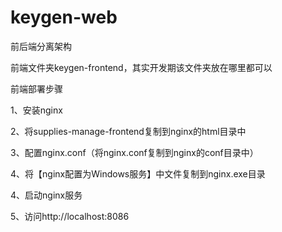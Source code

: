 # keygen-web

前后端分离架构

前端文件夹keygen-frontend，其实开发期该文件夹放在哪里都可以 

前端部署步骤 

1、安装nginx 

2、将supplies-manage-frontend复制到nginx的html目录中 

3、配置nginx.conf（将nginx.conf复制到nginx的conf目录中） 

4、将【nginx配置为Windows服务】中文件复制到nginx.exe目录 

4、启动nginx服务 

5、访问http://localhost:8086 
